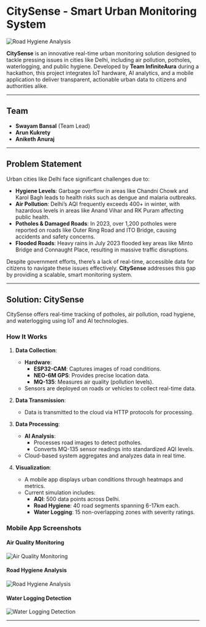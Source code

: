 # CitySense - Smart Urban Monitoring System

![Road Hygiene Analysis](Screenshots/full.png)

**CitySense** is an innovative real-time urban monitoring solution designed to tackle pressing issues in cities like Delhi, including air pollution, potholes, waterlogging, and public hygiene. Developed by **Team InfiniteAura** during a hackathon, this project integrates IoT hardware, AI analytics, and a mobile application to deliver transparent, actionable urban data to citizens and authorities alike.

---

## Team
- **Swayam Bansal** (Team Lead)
- **Arun Kukrety**
- **Aniketh Anuraj**

---

## Problem Statement
Urban cities like Delhi face significant challenges due to:
- **Hygiene Levels**: Garbage overflow in areas like Chandni Chowk and Karol Bagh leads to health risks such as dengue and malaria outbreaks.
- **Air Pollution**: Delhi’s AQI frequently exceeds 400+ in winter, with hazardous levels in areas like Anand Vihar and RK Puram affecting public health.
- **Potholes & Damaged Roads**: In 2023, over 1,200 potholes were reported on roads like Outer Ring Road and ITO Bridge, causing accidents and safety concerns.
- **Flooded Roads**: Heavy rains in July 2023 flooded key areas like Minto Bridge and Connaught Place, resulting in massive traffic disruptions.

Despite government efforts, there’s a lack of real-time, accessible data for citizens to navigate these issues effectively. **CitySense** addresses this gap by providing a scalable, smart monitoring system.

---

## Solution: CitySense
CitySense offers real-time tracking of potholes, air pollution, road hygiene, and waterlogging using IoT and AI technologies.

### How It Works
1. **Data Collection**:
   - **Hardware**: 
     - **ESP32-CAM**: Captures images of road conditions.
     - **NEO-6M GPS**: Provides precise location data.
     - **MQ-135**: Measures air quality (pollution levels).
   - Sensors are deployed on roads or vehicles to collect real-time data.

2. **Data Transmission**:
   - Data is transmitted to the cloud via HTTP protocols for processing.

3. **Data Processing**:
   - **AI Analysis**: 
     - Processes road images to detect potholes.
     - Converts MQ-135 sensor readings into standardized AQI levels.
   - Cloud-based system aggregates and analyzes data in real time.

4. **Visualization**:
   - A mobile app displays urban conditions through heatmaps and metrics.
   - Current simulation includes:
     - **AQI**: 500 data points across Delhi.
     - **Road Hygiene**: 40 road segments spanning 6-17km each.
     - **Water Logging**: 15 non-overlapping zones with severity ratings.

### Mobile App Screenshots

#### Air Quality Monitoring
![Air Quality Monitoring](Screenshots/air_quality.jpg)

#### Road Hygiene Analysis
![Road Hygiene Analysis](Screenshots/road_hygiene.jpg)

#### Water Logging Detection
![Water Logging Detection](Screenshots/water_logging.jpg)

---


  